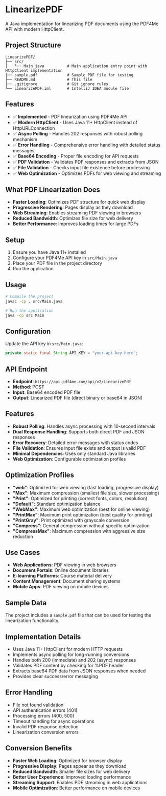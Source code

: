 # LinearizePDF

A Java implementation for linearizing PDF documents using the PDF4Me API with modern HttpClient.

## Project Structure

```
LinearizePDF/
├── src/
│   └── Main.java          # Main application entry point with HttpClient implementation
├── sample.pdf             # Sample PDF file for testing
├── README.md              # This file
├── .gitignore             # Git ignore rules
└── LinearizePDF.iml       # IntelliJ IDEA module file
```

## Features

- ✅ **Implemented** - PDF linearization using PDF4Me API
- ✅ **Modern HttpClient** - Uses Java 11+ HttpClient instead of HttpURLConnection
- ✅ **Async Polling** - Handles 202 responses with robust polling mechanism
- ✅ **Error Handling** - Comprehensive error handling with detailed status messages
- ✅ **Base64 Encoding** - Proper file encoding for API requests
- ✅ **PDF Validation** - Validates PDF responses and extracts from JSON
- ✅ **File Validation** - Checks input file existence before processing
- ✅ **Web Optimization** - Optimizes PDFs for web viewing and streaming

## What PDF Linearization Does

- **Faster Loading**: Optimizes PDF structure for quick web display
- **Progressive Rendering**: Pages display as they download
- **Web Streaming**: Enables streaming PDF viewing in browsers
- **Reduced Bandwidth**: Optimizes file size for web delivery
- **Better Performance**: Improves loading times for large PDFs

## Setup

1. Ensure you have Java 11+ installed
2. Configure your PDF4Me API key in `src/Main.java`
3. Place your PDF file in the project directory
4. Run the application

## Usage

```bash
# Compile the project
javac -cp . src/Main.java

# Run the application
java -cp src Main
```

## Configuration

Update the API key in `src/Main.java`:
```java
private static final String API_KEY = "your-api-key-here";
```

## API Endpoint

- **Endpoint**: `https://api.pdf4me.com/api/v2/LinearizePdf`
- **Method**: POST
- **Input**: Base64 encoded PDF file
- **Output**: Linearized PDF file (direct binary or base64 in JSON)

## Features

- **Robust Polling**: Handles async processing with 10-second intervals
- **Dual Response Handling**: Supports both direct PDF and JSON responses
- **Error Recovery**: Detailed error messages with status codes
- **File Validation**: Ensures input file exists and output is valid PDF
- **Minimal Dependencies**: Uses only standard Java libraries
- **Web Optimization**: Configurable optimization profiles

## Optimization Profiles

- **"web"**: Optimized for web viewing (fast loading, progressive display)
- **"Max"**: Maximum compression (smallest file size, slower processing)
- **"Print"**: Optimized for printing (correct fonts, colors, resolution)
- **"Default"**: Standard optimization balance
- **"WebMax"**: Maximum web optimization (best for online viewing)
- **"PrintMax"**: Maximum print optimization (best quality for printing)
- **"PrintGray"**: Print optimized with grayscale conversion
- **"Compress"**: General compression without specific optimization
- **"CompressMax"**: Maximum compression with aggressive size reduction

## Use Cases

- **Web Applications**: PDF viewing in web browsers
- **Document Portals**: Online document libraries
- **E-learning Platforms**: Course material delivery
- **Content Management**: Document sharing systems
- **Mobile Apps**: PDF viewing on mobile devices

## Sample Data

The project includes a `sample.pdf` file that can be used for testing the linearization functionality.

## Implementation Details

- Uses Java 11+ HttpClient for modern HTTP requests
- Implements async polling for long-running conversions
- Handles both 200 (immediate) and 202 (async) responses
- Validates PDF content by checking for %PDF header
- Extracts base64 PDF data from JSON responses when needed
- Provides clear success/error messaging

## Error Handling

- File not found validation
- API authentication errors (401)
- Processing errors (400, 500)
- Timeout handling for async operations
- Invalid PDF response detection
- Linearization conversion errors

## Conversion Benefits

- **Faster Web Loading**: Optimized for browser display
- **Progressive Display**: Pages appear as they download
- **Reduced Bandwidth**: Smaller file sizes for web delivery
- **Better User Experience**: Improved loading performance
- **Streaming Support**: Enables PDF streaming in web applications
- **Mobile Optimization**: Better performance on mobile devices 